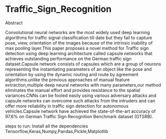 # Traffic_Sign_Recognition
Abstract

Convolutional neural networks are the most widely used deep learning algorithms for traffic signal classification till date but they
fail to capture pose, view, orientation of the images because of the intrinsic inability of max pooling layer.This paper proposes a
novel method for Traffic sign detection using deep learning architecture called capsule networks that achieves outstanding
performance on the German traffic sign dataset.Capsule network consists of capsules which are a group of neurons representing
the instantiating parameters of an object like the pose and orientation by using the dynamic routing and route by agreement
algorithms.unlike the previous approaches of manual feature extraction,multiple deep neural networks with many parameters,our
method eliminates the manual effort and provides resistance to the spatial variances.CNNs can be fooled easily using various
adversary attacks and capsule networks can overcome such attacks from the intruders and can offer more reliability in traffic sign
detection for autonomous vehicles.Capsule network have achieved the state-of-the-art accuracy of 97.6% on German Traffic Sign
Recognition Benchmark dataset (GTSRB).

steps to run:
Install all the dependencies
Tensorflow,Keras,Numpy,Pandas,Pickle,Matplotlib
